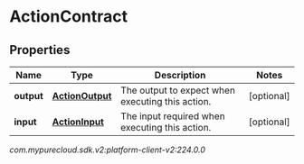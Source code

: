 # ActionContract


## Properties

| Name | Type | Description | Notes |
| ------------ | ------------- | ------------- | ------------- |
| **output** | [**ActionOutput**](ActionOutput) | The output to expect when executing this action. |  [optional] |
| **input** | [**ActionInput**](ActionInput) | The input required when executing this action. |  [optional] |




_com.mypurecloud.sdk.v2:platform-client-v2:224.0.0_
